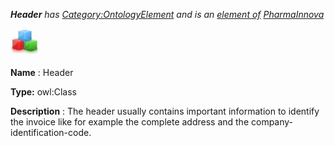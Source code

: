 ___Header__ 
 has
 [Category:OntologyElement](../../Category/OntologyElement "Category:OntologyElement") 
 and is an
 [element of](../../Property/ElementOf "Property:ElementOf") 
[PharmaInnova](../../Submissions/PharmaInnova "Submissions:PharmaInnova")_




  





[![Class](../images/thumb/2/27/Class.gif/45px-Class.gif)](../../Image/Class.gif "Class")


__Name__ 
 : Header
 



__Type:__ 
 owl:Class
 



__Description__ 
 : The header usually contains important information to identify the invoice like for example the complete address and the company-identification-code.